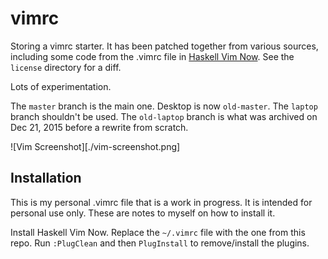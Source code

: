 vimrc
=====

Storing a vimrc starter. It has been patched together from various sources, including some code from the .vimrc file in [Haskell Vim Now](https://github.com/begriffs/haskell-vim-now). See the `license` directory for a diff.

Lots of experimentation.

The `master` branch is the main one. Desktop is now `old-master`. The `laptop` branch shouldn't be used. The `old-laptop` branch is what was archived on Dec 21, 2015 before a rewrite from scratch.

![Vim Screenshot][./vim-screenshot.png]

## Installation

This is my personal .vimrc file that is a work in progress. It is intended for personal use only. These are notes to myself on how to install it.

Install Haskell Vim Now. Replace the `~/.vimrc` file with the one from this repo. Run `:PlugClean` and then `PlugInstall` to remove/install the plugins.
